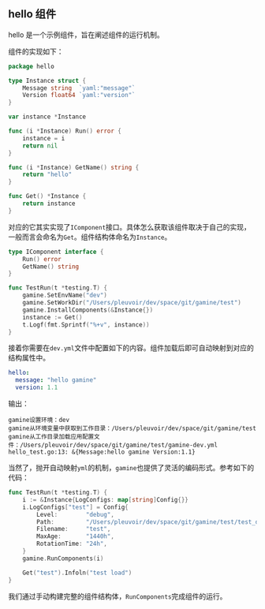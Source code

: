 


## hello 组件


hello 是一个示例组件，旨在阐述组件的运行机制。

组件的实现如下：

```go
package hello

type Instance struct {
	Message string  `yaml:"message"`
	Version float64 `yaml:"version"`
}

var instance *Instance

func (i *Instance) Run() error {
	instance = i
	return nil
}

func (i *Instance) GetName() string {
	return "hello"
}

func Get() *Instance {
	return instance
}
```

对应的它其实实现了`IComponent`接口。具体怎么获取该组件取决于自己的实现，一般而言会命名为`Get`。组件结构体命名为`Instance`。

```go
type IComponent interface {
	Run() error
	GetName() string
}
```


```go
func TestRun(t *testing.T) {
    gamine.SetEnvName("dev")
    gamine.SetWorkDir("/Users/pleuvoir/dev/space/git/gamine/test")
    gamine.InstallComponents(&Instance{})
    instance := Get()
    t.Logf(fmt.Sprintf("%+v", instance))
}
```

接着你需要在`dev.yml`文件中配置如下的内容。组件加载后即可自动映射到对应的结构属性中。

```yaml
hello:
  message: "hello gamine"
  version: 1.1
```


输出：

```
gamine设置环境：dev
gamine从环境变量中获取到工作目录：/Users/pleuvoir/dev/space/git/gamine/test
gamine从工作目录加载应用配置文件：/Users/pleuvoir/dev/space/git/gamine/test/gamine-dev.yml
hello_test.go:13: &{Message:hello gamine Version:1.1}
```


当然了，抛开自动映射`yml`的机制，`gamine`也提供了灵活的编码形式。参考如下的代码：

```go
func TestRun(t *testing.T) {
	i := &Instance{LogConfigs: map[string]Config{}}
	i.LogConfigs["test"] = Config{
		Level:        "debug",
		Path:         "/Users/pleuvoir/dev/space/git/gamine/test/test_data/",
		Filename:     "test",
		MaxAge:       "1440h",
		RotationTime: "24h",
	}
	gamine.RunComponents(i)

	Get("test").Infoln("test load")
}
```

我们通过手动构建完整的组件结构体，`RunComponents`完成组件的运行。